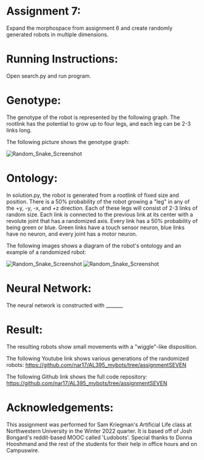 # Assignment 7:
Expand the morphospace from assignment 6 and create randomly generated robots in multiple dimensions.


# 	Running Instructions:
Open search.py and run program.


#	Genotype:
The genotype of the robot is represented by the following graph. The rootlink has the potential to grow up to four legs, and each leg can be 2-3 links long. 

The following picture shows the genotype graph:

![Random_Snake_Screenshot](https://user-images.githubusercontent.com/122194228/217650570-47537373-2a6f-4da9-b711-91a382f188aa.JPG)


# 	Ontology:
In solution.py, the robot is generated from a rootlink of fixed size and position. There is a 50% probability of the robot growing a "leg" in any of the +y, -y, -x, and +z direction. Each of these legs will consist of 2-3 links of random size. Each link is connected to the previous link at its center with a revolute joint that has a randomized axis. Every link has a 50% probability of being green or blue. Green links have a touch sensor neuron, blue links have no neuron, and every joint has a motor neuron. 

The following images shows a diagram of the robot's ontology and an example of a randomized robot:

![Random_Snake_Screenshot](https://user-images.githubusercontent.com/122194228/217650570-47537373-2a6f-4da9-b711-91a382f188aa.JPG)	![Random_Snake_Screenshot](https://user-images.githubusercontent.com/122194228/217650570-47537373-2a6f-4da9-b711-91a382f188aa.JPG)


#	Neural Network:
The neural network is constructed with _______


# 	Result:
The resulting robots show small movements with a "wiggle"-like disposition.

The following Youtube link shows various generations of the randomized robots: 
https://github.com/nar17/AL395_mybots/tree/assignmentSEVEN

The following Github link shows the full code repository: 
https://github.com/nar17/AL395_mybots/tree/assignmentSEVEN


# 	Acknowledgements:
This assignment was performed for Sam Kriegman's Artificial Life class at Northwestern University in the Winter 2022 quarter. It is based off of Josh Bongard's reddit-based MOOC called 'Ludobots'. Special thanks to Donna Hooshmand and the rest of the students for their help in office hours and on Campuswire. 
